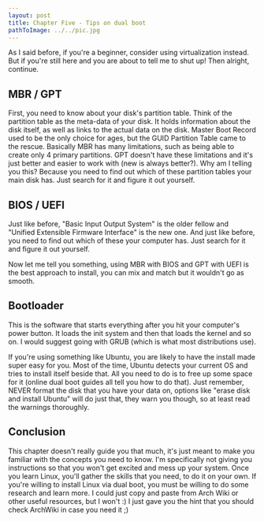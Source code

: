 ```yaml
---
layout: post
title: Chapter Five - Tips on dual boot
pathToImage: ../../pic.jpg
---
```


As I said before, if you're a beginner, consider using virtualization instead. But if you're still here and you are about to tell me to shut up! Then alright, continue.

## MBR / GPT

First, you need to know about your disk's partition table. Think of the partition table as the meta-data of your disk. It holds information about the disk itself, as well as links to the actual data on the disk. Master Boot Record used to be the only choice for ages, but the GUID Partition Table came to the rescue. Basically MBR has many limitations, such as being able to create only 4 primary partitions. GPT doesn't have these limitations and it's just better and easier to work with (new is always better?). Why am I telling you this? Because you need to find out which of these partition tables your main disk has. Just search for it and figure it out yourself.

## BIOS / UEFI

Just like before, "Basic Input Output System" is the older fellow and "Unified Extensible Firmware Interface" is the new one. And just like before, you need to find out which of these your computer has. Just search for it and figure it out yourself.

Now let me tell you something, using MBR with BIOS and GPT with UEFI is the best approach to install, you can mix and match but it wouldn't go as smooth.

## Bootloader

This is the software that starts everything after you hit your computer's power button. It loads the init system and then that loads the kernel and so on. I would suggest going with GRUB (which is what most distributions use).

If you're using something like Ubuntu, you are likely to have the install made super easy for you. Most of the time, Ubuntu detects your current OS and tries to install itself beside that. All you need to do is to free up some space for it (online dual boot guides all tell you how to do that). Just remember, NEVER format the disk that you have your data on, options like "erase disk and install Ubuntu" will do just that, they warn you though, so at least read the warnings thoroughly.

## Conclusion

This chapter doesn't really guide you that much, it's just meant to make you familiar with the concepts you need to know. I'm specifically not giving you instructions so that you won't get excited and mess up your system. Once you learn Linux, you'll gather the skills that you need, to do it on your own. If you're willing to install Linux via dual boot, you must be willing to do some research and learn more. I could just copy and paste from Arch Wiki or other useful resources, but I won't :) I just gave you the hint that you should check ArchWiki in case you need it ;)

